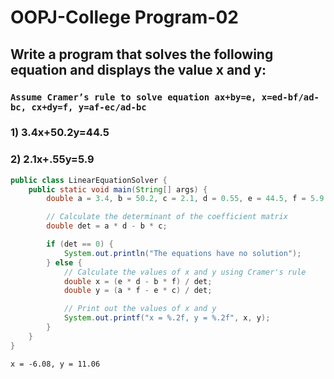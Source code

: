 # OOPJ-College Program-02

## Write a program that solves the following equation and displays the value x and y:

### `Assume Cramer’s rule to solve equation ax+by=e, x=ed-bf/ad-bc, cx+dy=f, y=af-ec/ad-bc`

### 1) 3.4x+50.2y=44.5 
### 2) 2.1x+.55y=5.9

```java
public class LinearEquationSolver {
    public static void main(String[] args) {
        double a = 3.4, b = 50.2, c = 2.1, d = 0.55, e = 44.5, f = 5.9;

        // Calculate the determinant of the coefficient matrix
        double det = a * d - b * c;

        if (det == 0) {
            System.out.println("The equations have no solution");
        } else {
            // Calculate the values of x and y using Cramer's rule
            double x = (e * d - b * f) / det;
            double y = (a * f - e * c) / det;

            // Print out the values of x and y
            System.out.printf("x = %.2f, y = %.2f", x, y);
        }
    }
}
```

```
x = -6.08, y = 11.06
```
